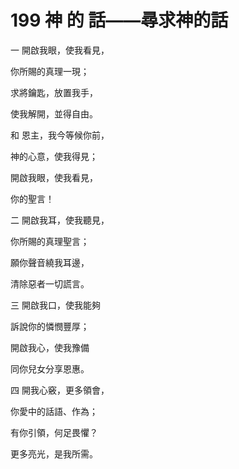 # 199 神 的 話——尋求神的話

一 開啟我眼，使我看見，

你所賜的真理一現；

求將鑰匙，放置我手，

使我解開，並得自由。

和 恩主，我今等候你前，

神的心意，使我得見；

開啟我眼，使我看見，

你的聖言！

二 開啟我耳，使我聽見，

你所賜的真理聖言；

願你聲音繞我耳邊，

清除惡者一切謊言。

三 開啟我口，使我能夠

訴說你的憐憫豐厚；

開啟我心，使我豫備

同你兒女分享恩惠。

四 開我心竅，更多領會，

你愛中的話語、作為；

有你引領，何足畏懼？

更多亮光，是我所需。

